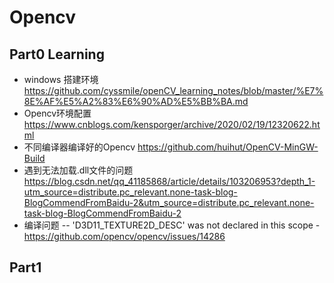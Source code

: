 # Opencv
## Part0 Learning
  + windows 搭建环境 https://github.com/cyssmile/openCV_learning_notes/blob/master/%E7%8E%AF%E5%A2%83%E6%90%AD%E5%BB%BA.md
  + Opencv环境配置 https://www.cnblogs.com/kensporger/archive/2020/02/19/12320622.html 
  + 不同编译器编译好的Opencv https://github.com/huihut/OpenCV-MinGW-Build
  + 遇到无法加载.dll文件的问题 https://blog.csdn.net/qq_41185868/article/details/103206953?depth_1-utm_source=distribute.pc_relevant.none-task-blog-BlogCommendFromBaidu-2&utm_source=distribute.pc_relevant.none-task-blog-BlogCommendFromBaidu-2
  + 编译问题 
  -- 'D3D11_TEXTURE2D_DESC' was not declared in this scope - https://github.com/opencv/opencv/issues/14286
  
## Part1 
